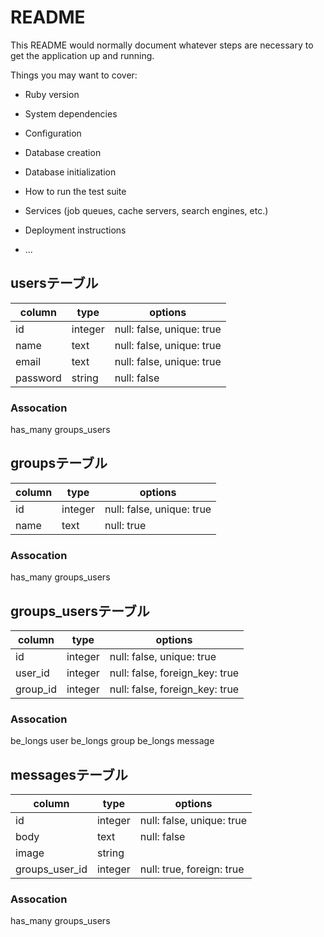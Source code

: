 # README

This README would normally document whatever steps are necessary to get the
application up and running.

Things you may want to cover:

* Ruby version

* System dependencies

* Configuration

* Database creation

* Database initialization

* How to run the test suite

* Services (job queues, cache servers, search engines, etc.)

* Deployment instructions

* ...

## usersテーブル

|column|type|options|
|------|----|-------|
|id    |integer|null: false, unique: true|
|name  |text|null: false, unique: true|
|email |text|null: false, unique: true|
|password|string|null: false|

### Assocation
has_many groups_users

## groupsテーブル

|column|type|options|
|------|----|-------|
|id    |integer|null: false, unique: true|
|name  |text|null: true|

### Assocation
has_many groups_users

## groups_usersテーブル

|column|type|options|
|------|----|-------|
|id    |integer|null: false, unique: true|
|user_id|integer|null: false, foreign_key: true|
|group_id|integer|null: false, foreign_key: true|

### Assocation
be_longs user
be_longs group
be_longs message

## messagesテーブル

|column|type|options|
|------|----|-------|
|id    |integer|null: false, unique: true|
|body  |text|null: false|
|image |string|     |
|groups_user_id|integer|null: true, foreign: true|

### Assocation
has_many groups_users